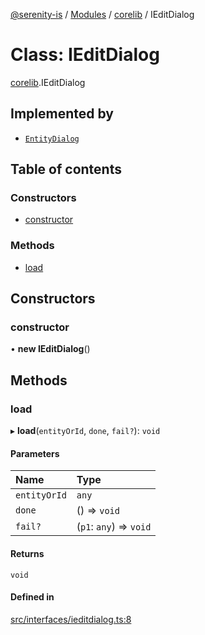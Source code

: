 [@serenity-is](../README.md) / [Modules](../modules.md) / [corelib](../modules/corelib.md) / IEditDialog

# Class: IEditDialog

[corelib](../modules/corelib.md).IEditDialog

## Implemented by

- [`EntityDialog`](corelib.EntityDialog.md)

## Table of contents

### Constructors

- [constructor](corelib.IEditDialog.md#constructor)

### Methods

- [load](corelib.IEditDialog.md#load)

## Constructors

### constructor

• **new IEditDialog**()

## Methods

### load

▸ **load**(`entityOrId`, `done`, `fail?`): `void`

#### Parameters

| Name | Type |
| :------ | :------ |
| `entityOrId` | `any` |
| `done` | () => `void` |
| `fail?` | (`p1`: `any`) => `void` |

#### Returns

`void`

#### Defined in

[src/interfaces/ieditdialog.ts:8](https://github.com/serenity-is/serenity/blob/master/packages/corelib/src/interfaces/ieditdialog.ts#L8)
